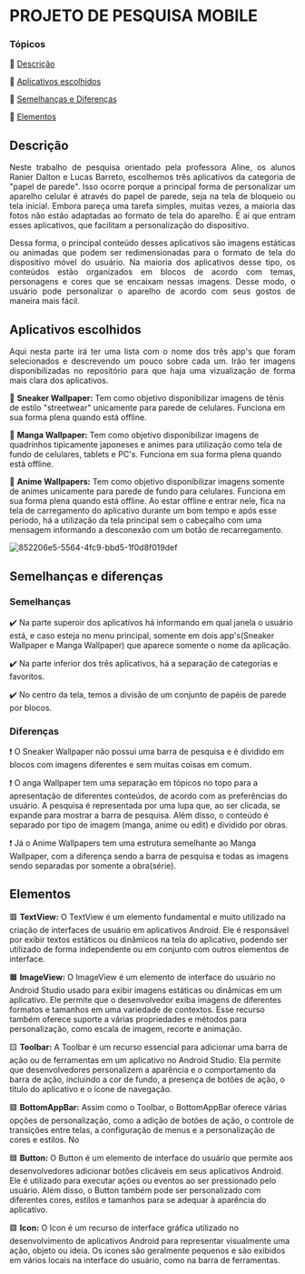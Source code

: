 # **PROJETO DE PESQUISA MOBILE**
### Tópicos 

:small_blue_diamond: [Descrição](#descrição)

:small_blue_diamond: [Aplicativos escolhidos](#aplicativos-escolhidos)

:small_blue_diamond: [Semelhanças e Diferenças](#semelhanças-e-diferenças)

:small_blue_diamond: [Elementos](#elementos)

## Descrição 
<p align="justify"> 
	Neste trabalho de pesquisa orientado pela professora Aline, os alunos Ranier Dalton e Lucas Barreto, escolhemos três aplicativos da categoria de "papel de parede". Isso ocorre porque a principal forma de personalizar um aparelho celular é através do papel de parede, seja na tela de bloqueio ou tela inicial. Embora pareça uma tarefa simples, muitas vezes, a maioria das fotos não estão adaptadas ao formato de tela do aparelho. É aí que entram esses aplicativos, que facilitam a personalização do dispositivo.
</p>
<p align="justify"> 
	Dessa forma, o principal conteúdo desses aplicativos são imagens estáticas ou animadas que podem ser redimensionadas para o formato de tela do dispositivo móvel do usuário. Na maioria dos aplicativos desse tipo, os conteúdos estão organizados em blocos de acordo com temas, personagens e cores que se encaixam nessas imagens. Desse modo, o usuário pode personalizar o aparelho de acordo com seus gostos de maneira mais fácil.
</p>

## Aplicativos escolhidos
<p align="justify"> 
	Aqui nesta parte irá ter uma lista com o nome dos três app's que foram selecionados e descrevendo um pouco sobre cada um. Irão ter imagens disponibilizadas no repositório para que haja uma vizualização de forma mais clara dos aplicativos.
</p>

:small_blue_diamond: **Sneaker Wallpaper:** Tem como objetivo disponibilizar imagens de tênis de estilo "streetwear" unicamente para parede de celulares. Funciona em sua forma plena quando está offline.

:small_blue_diamond: **Manga Wallpaper:** Tem como objetivo disponibilizar imagens de quadrinhos tipicamente japoneses e animes para utilização como tela de fundo de celulares, tablets e PC's. Funciona em sua forma plena quando está offline. 

:small_blue_diamond: **Anime Wallpapers:** Tem como objetivo disponibilizar imagens somente de animes unicamente para parede de fundo para celulares. Funciona em sua forma plena quando está offline. Ao estar offline e entrar nele, fica na tela de carregamento do aplicativo durante um bom tempo e após esse período, há a utilização da tela principal sem o cabeçalho com uma mensagem informando a desconexão com um botão de recarregamento.

![852206e5-5564-4fc9-bbd5-1f0d8f019def](https://user-images.githubusercontent.com/101645521/235010875-5a6a2543-b059-426a-a218-85614efd50f4.jpg)


## Semelhanças e diferenças

### Semelhanças

:heavy_check_mark: Na parte superoir dos aplicativos há informando em qual janela o usuário está, e caso esteja no menu principal, somente em dois app's(Sneaker Wallpaper e Manga Wallpaper) que aparece somente o nome da aplicação.

:heavy_check_mark: Na parte inferior dos três aplicativos, há a separação de categorias e favoritos. 

:heavy_check_mark: No centro da tela, temos a divisão de um conjunto de papéis de parede por blocos.

### Diferenças

❗ O Sneaker Wallpaper não possui uma barra de pesquisa e é dividido em blocos com imagens diferentes e sem muitas coisas em comum. 

❗ O anga Wallpaper tem uma separação em tópicos no topo para a apresentação de diferentes conteúdos, de acordo com as preferências do usuário. A pesquisa é representada por uma lupa que, ao ser clicada, se expande para mostrar a barra de pesquisa. Além disso, o conteúdo é separado por tipo de imagem (manga, anime ou edit) e dividido por obras.

❗ Já o Anime Wallpapers tem uma estrutura semelhante ao Manga Wallpaper, com a diferença sendo a barra de pesquisa e todas as imagens sendo separadas por somente a obra(série).

## Elementos
🟥 **TextView:** O TextView é um elemento fundamental e muito utilizado na criação de interfaces de usuário em aplicativos Android. Ele é responsável por exibir textos estáticos ou dinâmicos na tela do aplicativo, podendo ser utilizado de forma independente ou em conjunto com outros elementos de interface.

🟧 **ImageView:** O ImageView é um elemento de interface do usuário no Android Studio usado para exibir imagens estáticas ou dinâmicas em um aplicativo. Ele permite que o desenvolvedor exiba imagens de diferentes formatos e tamanhos em uma variedade de contextos. Esse recurso também oferece suporte a várias propriedades e métodos para personalização, como escala de imagem, recorte e animação.

🟨 **Toolbar:** A Toolbar é um recurso essencial para adicionar uma barra de ação ou de ferramentas em um aplicativo no Android Studio. Ela permite que desenvolvedores personalizem a aparência e o comportamento da barra de ação, incluindo a cor de fundo, a presença de botões de ação, o título do aplicativo e o ícone de navegação.

🟩 **BottomAppBar:** Assim como o Toolbar, o BottomAppBar oferece várias opções de personalização, como a adição de botões de ação, o controle de transições entre telas, a configuração de menus e a personalização de cores e estilos. No 

🟦 **Button:** O Button é um elemento de interface do usuário que permite aos desenvolvedores adicionar botões clicáveis em seus aplicativos Android. Ele é utilizado para executar ações ou eventos ao ser pressionado pelo usuário. Além disso, o Button também pode ser personalizado com diferentes cores, estilos e tamanhos para se adequar à aparência do aplicativo.

🟪 **Icon:** O Icon é um recurso de interface gráfica utilizado no desenvolvimento de aplicativos Android para representar visualmente uma ação, objeto ou ideia. Os ícones são geralmente pequenos e são exibidos em vários locais na interface do usuário, como na barra de ferramentas.
 

